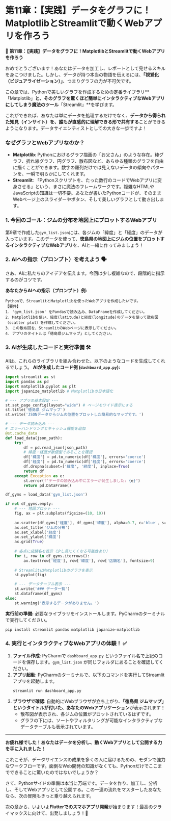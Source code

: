 # 第11章：【実践】データをグラフに！MatplotlibとStreamlitで動くWebアプリを作ろう

📘 **第11章：【実践】データをグラフに！MatplotlibとStreamlitで動くWebアプリを作ろう**

おめでとうございます！あなたはデータを加工し、レポートとして見せるスキルを身につけました。しかし、データが持つ本当の物語を伝えるには、**「視覚化（ビジュアライゼーション）」**、つまりグラフの力が不可欠です。

この章では、Pythonで美しいグラフを作成するための定番ライブラリ**「Matplotlib」**と、そのグラフを驚くほど簡単にインタラクティブなWebアプリにしてしまう魔法のツール**「Streamlit」**を学びます。

これができれば、あなたは単にデータを処理するだけでなく、**データから得られた知見（インサイト）を、誰もが直感的に理解できる形で共有する**ことができるようになります。データサイエンティストとしての大きな一歩ですよ！

### なぜグラフとWebアプリなのか？

*   **Matplotlib**: Pythonにおけるグラフ描画の「お父さん」のような存在。棒グラフ、折れ線グラフ、円グラフ、散布図など、あらゆる種類のグラフを自由に描くことができます。数字の羅列だけでは見えないデータの傾向やパターンを、一瞬で明らかにしてくれます。
*   **Streamlit**: 「Pythonスクリプトを、たった数行のコードでWebアプリに変身させる」という、まさに魔法のフレームワークです。複雑なHTMLやJavaScriptの知識は一切不要。あなたが書いたPythonコードが、そのままWebページ上のスライダーやボタン、そして美しいグラフとして動き出します。

### 1. 今回のゴール：ジムの分布を地図上にプロットするWebアプリ

第9章で作成した`gym_list.json`には、各ジムの「緯度」と「経度」のデータが入っています。このデータを使って、**徳島県の地図上にジムの位置をプロットするインタラクティブなWebアプリ**を、AIと一緒に作ってみましょう！

### 2. AIへの指示（プロンプト）を考えよう 🗣️
さあ、AIに私たちのアイデアを伝えます。今回は少し複雑なので、段階的に指示するのがコツです。

**あなたからAIへの指示（プロンプト）例:**
```
Pythonで、StreamlitとMatplotlibを使ったWebアプリを作成したいです。
【要件】
1. 'gym_list.json' をPandasで読み込み、DataFrameを作成してください。
2. Matplotlibを使い、緯度(latitude)と経度(longitude)のデータを使って散布図（scatter plot）を作成してください。
3. この散布図を、StreamlitのWebページに表示してください。
4. アプリのタイトルは「徳島県ジムマップ」としてください。
```
### 3. AIが生成したコードと実行準備 🛠️

AIは、これらのライブラリを組み合わせた、以下のようなコードを生成してくれるでしょう。
**AIが生成したコード例 (`dashboard_app.py`):**

```python
import streamlit as st
import pandas as pd
import matplotlib.pyplot as plt
import japanize_matplotlib # Matplotlibの日本語化

# --- アプリの基本設定 ---
st.set_page_config(layout="wide") # ページをワイド表示にする
st.title('徳島県 ジムマップ')
st.write('JSONデータからジムの位置をプロットした簡易的なマップです。')

# --- データ読み込み ---
# エラーハンドリングとキャッシュ機能を追加
@st.cache_data
def load_data(json_path):
    try:
        df = pd.read_json(json_path)
        # 緯度・経度が数値型であることを確認
        df['緯度'] = pd.to_numeric(df['緯度'], errors='coerce')
        df['経度'] = pd.to_numeric(df['経度'], errors='coerce')
        df.dropna(subset=['緯度', '経度'], inplace=True)
        return df
    except Exception as e:
        st.error(f"データの読み込み中にエラーが発生しました: {e}")
        return pd.DataFrame()

df_gyms = load_data('gym_list.json')

if not df_gyms.empty:
    # --- 地図プロット ---
    fig, ax = plt.subplots(figsize=(10, 10))
    
    ax.scatter(df_gyms['経度'], df_gyms['緯度'], alpha=0.7, c='blue', s=50)
    ax.set_title('ジムの分布')
    ax.set_xlabel('経度')
    ax.set_ylabel('緯度')
    ax.grid(True)
    
    # 各点に店舗名を表示（少し見にくくなる可能性あり）
    for i, row in df_gyms.iterrows():
        ax.text(row['経度'], row['緯度'], row['店舗名'], fontsize=9)
    
    # StreamlitにMatplotlibのグラフを表示
    st.pyplot(fig)

    # --- データテーブル表示 ---
    st.write('### データ一覧')
    st.dataframe(df_gyms)
else:
    st.warning('表示するデータがありません。')
```
**実行前の準備:**
必要なライブラリをインストールします。PyCharmのターミナルで実行してください。

```bash
pip install streamlit pandas matplotlib japanize-matplotlib
```
### 4. 実行とインタラクティブなWebアプリの体験！ ✅
1.  **ファイル作成**: PyCharmで `dashboard_app.py` というファイル名で上記のコードを保存します。`gym_list.json` が同じフォルダにあることを確認してください。
2.  **アプリ起動**: PyCharmのターミナルで、以下のコマンドを実行してStreamlitアプリを起動します。
    ```bash
    streamlit run dashboard_app.py
    ```
3.  **ブラウザで確認**: 自動的にWebブラウザが立ち上がり、**「徳島県 ジムマップ」というタイトルが付いた、あなたのWebアプリケーション**が表示されます！
    *   散布図が表示され、各ジムの位置がプロットされているはずです。
    *   グラフの下には、ソートやフィルタリングが可能なインタラクティブなデータテーブルも表示されています。
>
---

**お疲れ様でした！あなたはデータを分析し、動くWebアプリとして公開する力を手に入れました！**
>
これこそが、データサイエンスの成果を多くの人に届けるための、モダンで強力なワークフローです。面倒なWeb開発の知識がなくても、Pythonだけでここまでできることに驚いたのではないでしょうか？
>
さて、Pythonサイドの準備は本当に万端です。データを作り、加工し、分析し、そしてWebアプリとして公開する。この一連の流れをマスターしたあなたなら、次の冒険もきっと乗り越えられます。
>
次の章から、いよいよ**Flutterでのスマホアプリ開発**が始まります！最高のクライマックスに向けて、出発しましょう！🚀